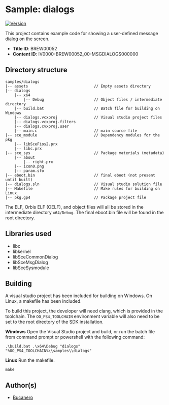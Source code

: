 # Sample: dialogs

[![Version](https://img.shields.io/badge/Version-1.00-brightgreen.svg)](https://github.com/Cryptogenic/OpenOrbis-PS4-Toolchain)

This project contains example code for showing a user-defined message dialog on the screen.

- **Title ID**: BREW00052
- **Content ID**: IV0000-BREW00052_00-MSGDIALOGS000000



## Directory structure
```
samples/dialogs
|-- assets                             // Empty assets directory
|-- dialogs 
    |-- x64
        |-- Debug                      // Object files / intermediate directory
    |-- build.bat                      // Batch file for building on Windows
    |-- dialogs.vcxproj                // Visual studio project files
    |-- dialogs.vcxproj.filters
    |-- dialogs.cvxproj.user
    |-- main.c                         // main source file
|-- sce_module                         // Dependency modules for the pkg
    |-- libSceFios2.prx
    |-- libc.prx
|-- sce_sys                            // Package materials (metadata)
    |-- about
        |-- right.prx
    |-- icon0.png
    |-- param.sfo
|-- eboot.bin                          // final eboot (not present until built)
|-- dialogs.sln                        // Visual studio solution file
|-- Makefile                           // Make rules for building on Linux
|-- pkg.gp4                            // Package project file
```
The ELF, Orbis ELF (OELF), and object files will all be stored in the intermediate directory `x64/Debug`. The final eboot.bin file will be found in the root directory.



## Libraries used

- libc
- libkernel
- libSceCommonDialog
- libSceMsgDialog
- libSceSysmodule


## Building

A visual studio project has been included for building on Windows. On Linux, a makefile has been included.

To build this project, the developer will need clang, which is provided in the toolchain. The `OO_PS4_TOOLCHAIN` environment variable will also need to be set to the root directory of the SDK installation.

__Windows__
Open the Visual Studio project and build, or run the batch file from command prompt or powershell with the following command:
```
.\build.bat .\x64\Debug "dialogs" "%OO_PS4_TOOLCHAIN%\\samples\\dialogs"
```

__Linux__
Run the makefile.
```
make
```



## Author(s)

- [Bucanero](https://github.com/bucanero)
